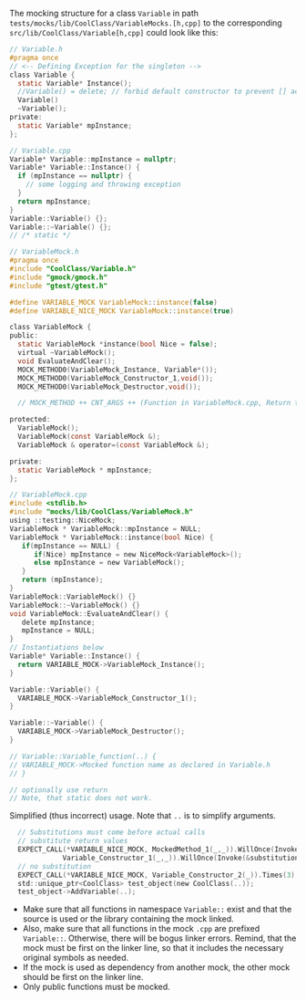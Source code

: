 The mocking structure for a class `Variable` in path
`tests/mocks/lib/CoolClass/VariableMocks.[h,cpp]` to the corresponding
`src/lib/CoolClass/Variable[h,cpp]` could look like this:
```c
// Variable.h
#pragma once
// <-- Defining Exception for the singleton -->
class Variable {
  static Variable* Instance();
  //Variable() = delete; // forbid default constructor to prevent [] access in std::map
  Variable()
  ~Variable();
private:
  static Variable* mpInstance;
};
```
```c
// Variable.cpp
Variable* Variable::mpInstance = nullptr;
Variable* Variable::Instance() {
  if (mpInstance == nullptr) {
    // some logging and throwing exception
  }
  return mpInstance;
}
Variable::Variable() {};
Variable::~Variable() {};
// /* static */
```
```c
// VariableMock.h
#pragma once
#include "CoolClass/Variable.h"
#include "gmock/gmock.h"
#include "gtest/gtest.h"

#define VARIABLE_MOCK VariableMock::instance(false)
#define VARIABLE_NICE_MOCK VariableMock::instance(true)

class VariableMock {
public:
  static VariableMock *instance(bool Nice = false);
  virtual ~VariableMock();
  void EvaluateAndClear();
  MOCK_METHOD0(VariableMock_Instance, Variable*());
  MOCK_METHOD0(VariableMock_Constructor_1,void());
  MOCK_METHOD0(VariableMock_Destructor,void());

  // MOCK_METHOD ++ CNT_ARGS ++ (Function in VariableMock.cpp, Return type(argument1,..));

protected:
  VariableMock();
  VariableMock(const VariableMock &);
  VariableMock & operator=(const VariableMock &);

private:
  static VariableMock * mpInstance;
};
```
```c
// VariableMock.cpp
#include <stdlib.h>
#include "mocks/lib/CoolClass/VariableMock.h"
using ::testing::NiceMock;
VariableMock * VariableMock::mpInstance = NULL;
VariableMock * VariableMock::instance(bool Nice) {
   if(mpInstance == NULL) {
      if(Nice) mpInstance = new NiceMock<VariableMock>();
      else mpInstance = new VariableMock();
   }
   return (mpInstance);
}
VariableMock::VariableMock() {}
VariableMock::~VariableMock() {}
void VariableMock::EvaluateAndClear() {
   delete mpInstance;
   mpInstance = NULL;
}
// Instantiations below
Variable* Variable::Instance() {
  return VARIABLE_MOCK->VariableMock_Instance();
}

Variable::Variable() {
  VARIABLE_MOCK->VariableMock_Constructor_1();
}

Variable::~Variable() {
  VARIABLE_MOCK->VariableMock_Destructor();
}

// Variable::Variable_function(..) {
// VARIABLE_MOCK->Mocked function name as declared in Variable.h
// }

// optionally use return
// Note, that static does not work.

```

Simplified (thus incorrect) usage. Note that `..` is to simplify arguments.
```c
  // Substitutions must come before actual calls
  // substitute return values
  EXPECT_CALL(*VARIABLE_NICE_MOCK, MockedMethod_1(_,_)).WillOnce(Invoke(&substitution1, &substitution2));
             Variable_Constructor_1(_,_)).WillOnce(Invoke(&substitution1, &substitution2));
  // no substitution
  EXPECT_CALL(*VARIABLE_NICE_MOCK, Variable_Constructor_2(_)).Times(3);
  std::unique_ptr<CoolClass> test_object(new CoolClass(..));
  test_object->AddVariable(..);
```

- Make sure that all functions in namespace `Variable::` exist and that the
  source is used or the library containing the mock linked.
- Also, make sure that all functions in the mock `.cpp` are prefixed
  `Variable::`. Otherwise, there will be bogus linker errors. Remind, that the
  mock must be first on the linker line, so that it includes the necessary
  original symbols as needed.
- If the mock is used as dependency from another mock, the other mock should be
  first on the linker line.
- Only public functions must be mocked.
